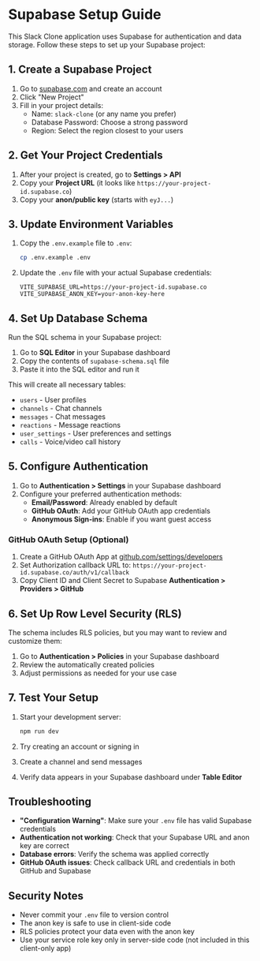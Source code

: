 # Supabase Setup Guide

This Slack Clone application uses Supabase for authentication and data storage. Follow these steps to set up your Supabase project:

## 1. Create a Supabase Project

1. Go to [supabase.com](https://supabase.com) and create an account
2. Click "New Project" 
3. Fill in your project details:
   - Name: `slack-clone` (or any name you prefer)
   - Database Password: Choose a strong password
   - Region: Select the region closest to your users

## 2. Get Your Project Credentials

1. After your project is created, go to **Settings > API**
2. Copy your **Project URL** (it looks like `https://your-project-id.supabase.co`)
3. Copy your **anon/public key** (starts with `eyJ...`)

## 3. Update Environment Variables

1. Copy the `.env.example` file to `.env`:
   ```bash
   cp .env.example .env
   ```

2. Update the `.env` file with your actual Supabase credentials:
   ```env
   VITE_SUPABASE_URL=https://your-project-id.supabase.co
   VITE_SUPABASE_ANON_KEY=your-anon-key-here
   ```

## 4. Set Up Database Schema

Run the SQL schema in your Supabase project:

1. Go to **SQL Editor** in your Supabase dashboard
2. Copy the contents of `supabase-schema.sql` file 
3. Paste it into the SQL editor and run it

This will create all necessary tables:
- `users` - User profiles
- `channels` - Chat channels
- `messages` - Chat messages  
- `reactions` - Message reactions
- `user_settings` - User preferences and settings
- `calls` - Voice/video call history

## 5. Configure Authentication

1. Go to **Authentication > Settings** in your Supabase dashboard
2. Configure your preferred authentication methods:
   - **Email/Password**: Already enabled by default
   - **GitHub OAuth**: Add your GitHub OAuth app credentials
   - **Anonymous Sign-ins**: Enable if you want guest access

### GitHub OAuth Setup (Optional)

1. Create a GitHub OAuth App at [github.com/settings/developers](https://github.com/settings/developers)
2. Set Authorization callback URL to: `https://your-project-id.supabase.co/auth/v1/callback`
3. Copy Client ID and Client Secret to Supabase **Authentication > Providers > GitHub**

## 6. Set Up Row Level Security (RLS)

The schema includes RLS policies, but you may want to review and customize them:

1. Go to **Authentication > Policies** in your Supabase dashboard
2. Review the automatically created policies
3. Adjust permissions as needed for your use case

## 7. Test Your Setup

1. Start your development server:
   ```bash
   npm run dev
   ```

2. Try creating an account or signing in
3. Create a channel and send messages
4. Verify data appears in your Supabase dashboard under **Table Editor**

## Troubleshooting

- **"Configuration Warning"**: Make sure your `.env` file has valid Supabase credentials
- **Authentication not working**: Check that your Supabase URL and anon key are correct
- **Database errors**: Verify the schema was applied correctly
- **GitHub OAuth issues**: Check callback URL and credentials in both GitHub and Supabase

## Security Notes

- Never commit your `.env` file to version control
- The anon key is safe to use in client-side code
- RLS policies protect your data even with the anon key
- Use your service role key only in server-side code (not included in this client-only app)